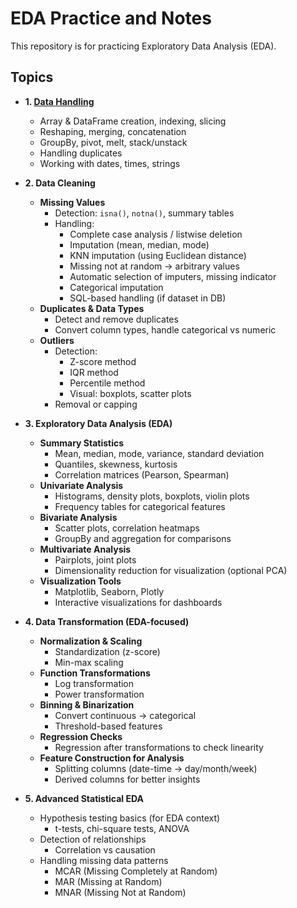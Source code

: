 # EDA Practice and Notes
This repository is for practicing Exploratory Data Analysis (EDA).

## Topics
- **1. [Data Handling](1_data_handling)**
  - Array & DataFrame creation, indexing, slicing
  - Reshaping, merging, concatenation
  - GroupBy, pivot, melt, stack/unstack
  - Handling duplicates
  - Working with dates, times, strings

- **2. Data Cleaning**
  - **Missing Values**
    - Detection: `isna()`, `notna()`, summary tables
    - Handling:
      - Complete case analysis / listwise deletion
      - Imputation (mean, median, mode)
      - KNN imputation (using Euclidean distance)
      - Missing not at random → arbitrary values
      - Automatic selection of imputers, missing indicator
      - Categorical imputation
      - SQL-based handling (if dataset in DB)
  - **Duplicates & Data Types**
    - Detect and remove duplicates
    - Convert column types, handle categorical vs numeric
  - **Outliers**
    - Detection:
      - Z-score method
      - IQR method
      - Percentile method
      - Visual: boxplots, scatter plots
    - Removal or capping

- **3. Exploratory Data Analysis (EDA)**
  - **Summary Statistics**
    - Mean, median, mode, variance, standard deviation
    - Quantiles, skewness, kurtosis
    - Correlation matrices (Pearson, Spearman)
  - **Univariate Analysis**
    - Histograms, density plots, boxplots, violin plots
    - Frequency tables for categorical features
  - **Bivariate Analysis**
    - Scatter plots, correlation heatmaps
    - GroupBy and aggregation for comparisons
  - **Multivariate Analysis**
    - Pairplots, joint plots
    - Dimensionality reduction for visualization (optional PCA)
  - **Visualization Tools**
    - Matplotlib, Seaborn, Plotly
    - Interactive visualizations for dashboards

- **4. Data Transformation (EDA-focused)**
  - **Normalization & Scaling**
    - Standardization (z-score)
    - Min-max scaling
  - **Function Transformations**
    - Log transformation
    - Power transformation
  - **Binning & Binarization**
    - Convert continuous → categorical
    - Threshold-based features
  - **Regression Checks**
    - Regression after transformations to check linearity
  - **Feature Construction for Analysis**
    - Splitting columns (date-time → day/month/week)
    - Derived columns for better insights

- **5. Advanced Statistical EDA**
  - Hypothesis testing basics (for EDA context)
    - t-tests, chi-square tests, ANOVA
  - Detection of relationships
    - Correlation vs causation
  - Handling missing data patterns
    - MCAR (Missing Completely at Random)
    - MAR (Missing at Random)
    - MNAR (Missing Not at Random)
